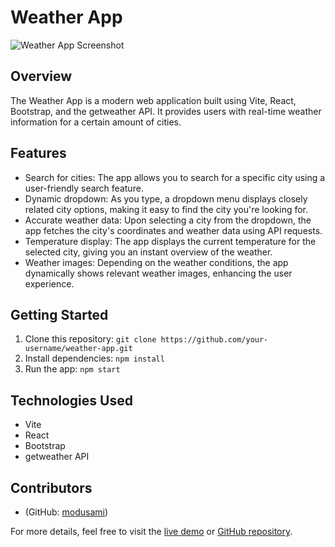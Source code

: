 # Weather App

![Weather App Screenshot](/preview.png)

## Overview

The Weather App is a modern web application built using Vite, React, Bootstrap, and the getweather API. It provides users with real-time weather information for a certain amount of cities.

## Features

-   Search for cities: The app allows you to search for a specific city using a user-friendly search feature.
-   Dynamic dropdown: As you type, a dropdown menu displays closely related city options, making it easy to find the city you're looking for.
-   Accurate weather data: Upon selecting a city from the dropdown, the app fetches the city's coordinates and weather data using API requests.
-   Temperature display: The app displays the current temperature for the selected city, giving you an instant overview of the weather.
-   Weather images: Depending on the weather conditions, the app dynamically shows relevant weather images, enhancing the user experience.

## Getting Started

1. Clone this repository: `git clone https://github.com/your-username/weather-app.git`
2. Install dependencies: `npm install`
3. Run the app: `npm start`

## Technologies Used

-   Vite
-   React
-   Bootstrap
-   getweather API

## Contributors

-   (GitHub: [modusami](https://github.com/modusami))

For more details, feel free to visit the [live demo](https://funny-pika-3c289c.netlify.app/) or [GitHub repository](https://github.com/modusami/weather-app).

